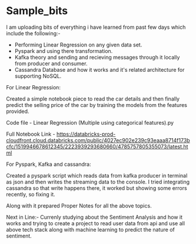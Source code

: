 # Sample_bits

I am uploading bits of everything i have learned from past few days which include the following:-

- Performing Linear Regression on any given data set.
- Pyspark and using there transformation.
- Kafka theory and sending and recieving messages through it locally from producer and consumer.
- Cassandra Database and how it works and it's related architecture for supporting NoSQL.

For Linear Regression:

Created a simple notebook piece to read the car details and then finally predict the selling price of the car by training the models from the features provided.

Code file -
Linear Regression (Multiple using categorical features).py

Full Notebook Link -
https://databricks-prod-cloudfront.cloud.databricks.com/public/4027ec902e239c93eaaa8714f173bcfc/1519946678612345/2223939293680660/4785757805355073/latest.html

For Pyspark, Kafka and cassandra:

Created a pyspark script which reads data from kafka producer in terminal as json and then writes the streaming data to the console.
I tried integrating cassandra so that write happens there, it worked but showing some errors recently, so fixing it.

Along with it prepared Proper Notes for all the above topics.

Next in Line:-
Currenly studying about the Sentiment Analysis and how it works and trying to create a project to read user data from api and use all above tech stack along with machine learning to predict the nature of sentiment.
